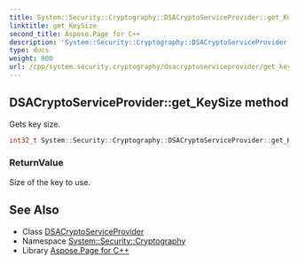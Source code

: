 ```yaml
---
title: System::Security::Cryptography::DSACryptoServiceProvider::get_KeySize method
linktitle: get_KeySize
second_title: Aspose.Page for C++
description: 'System::Security::Cryptography::DSACryptoServiceProvider::get_KeySize method. Gets key size in C++.'
type: docs
weight: 800
url: /cpp/system.security.cryptography/dsacryptoserviceprovider/get_keysize/
---
```

## DSACryptoServiceProvider::get_KeySize method


Gets key size.

```cpp
int32_t System::Security::Cryptography::DSACryptoServiceProvider::get_KeySize() override
```


### ReturnValue

Size of the key to use.

## See Also

* Class [DSACryptoServiceProvider](../)
* Namespace [System::Security::Cryptography](../../)
* Library [Aspose.Page for C++](../../../)
